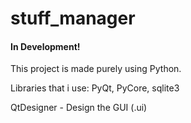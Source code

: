 stuff_manager
=============


#### In Development!

This project is made purely using Python.

Libraries that i use: PyQt, PyCore, sqlite3

QtDesigner - Design the GUI (.ui)

